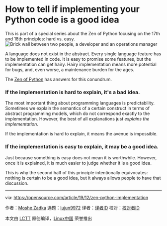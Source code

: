 [#]: collector: (lujun9972)
[#]: translator: (wxy)
[#]: reviewer: ( )
[#]: publisher: ( )
[#]: url: ( )
[#]: subject: (How to tell if implementing your Python code is a good idea)
[#]: via: (https://opensource.com/article/19/12/zen-python-implementation)
[#]: author: (Moshe Zadka https://opensource.com/users/moshez)

How to tell if implementing your Python code is a good idea
======
This is part of a special series about the Zen of Python focusing on the
17th and 18th principles: hard vs. easy.
![Brick wall between two people, a developer and an operations manager][1]

A language does not exist in the abstract. Every single language feature has to be implemented in code. It is easy to promise some features, but the implementation can get hairy. Hairy implementation means more potential for bugs, and, even worse, a maintenance burden for the ages.

The [Zen of Python][2] has answers for this conundrum.

### If the implementation is hard to explain, it's a bad idea.

The most important thing about programming languages is predictability. Sometimes we explain the semantics of a certain construct in terms of abstract programming models, which do not correspond exactly to the implementation. However, the best of all explanations just _explains the implementation_.

If the implementation is hard to explain, it means the avenue is impossible.

### If the implementation is easy to explain, it may be a good idea.

Just because something is easy does not mean it is worthwhile. However, once it is explained, it is much easier to judge whether it is a good idea.

This is why the second half of this principle intentionally equivocates: nothing is certain to be a good idea, but it always allows people to have that discussion.

--------------------------------------------------------------------------------

via: https://opensource.com/article/19/12/zen-python-implementation

作者：[Moshe Zadka][a]
选题：[lujun9972][b]
译者：[译者ID](https://github.com/译者ID)
校对：[校对者ID](https://github.com/校对者ID)

本文由 [LCTT](https://github.com/LCTT/TranslateProject) 原创编译，[Linux中国](https://linux.cn/) 荣誉推出

[a]: https://opensource.com/users/moshez
[b]: https://github.com/lujun9972
[1]: https://opensource.com/sites/default/files/styles/image-full-size/public/lead-images/devops_confusion_wall_questions.png?itok=zLS7K2JG (Brick wall between two people, a developer and an operations manager)
[2]: https://www.python.org/dev/peps/pep-0020/
